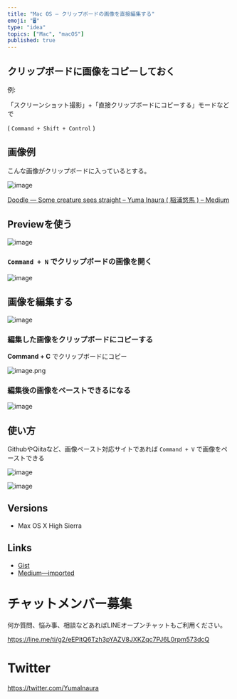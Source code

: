 ```yaml
---
title: "Mac OS — クリップボードの画像を直接編集する"
emoji: "🖥"
type: "idea"
topics: ["Mac", "macOS"]
published: true
---
```



## クリップボードに画像をコピーしておく

例:

「スクリーンショット撮影」+「直接クリップボードにコピーする」モードなどで

( `Command + Shift + Control` )

## 画像例

こんな画像がクリップボードに入っているとする。

![image](https://user-images.githubusercontent.com/13635059/45910676-0d01a580-be46-11e8-9b33-8bef2cbd27f8.png)

[Doodle — Some creature sees straight – Yuma Inaura ( 稲浦悠馬 ) – Medium](https://medium.com/@YumaInaura/doodle-some-creature-sees-straight-11c0ddb9d90)


## Previewを使う

![image](https://user-images.githubusercontent.com/13635059/45910034-0290dd00-be41-11e8-9fe2-c395cbb0cda6.png)

### `Command + N` でクリップボードの画像を開く

![image](https://user-images.githubusercontent.com/13635059/45910049-1e947e80-be41-11e8-85b0-85205509d20f.png)

## 画像を編集する

![image](https://user-images.githubusercontent.com/13635059/45910625-a4b2c400-be45-11e8-977f-8fcf614bb826.png)


### 編集した画像をクリップボードにコピーする

**Command + C** でクリップボードにコピー

![image.png](https://qiita-image-store.s3.amazonaws.com/0/89618/368d513d-1f10-85b8-924a-419d244f0ef8.png)


### 編集後の画像をペーストできるになる

![image](https://user-images.githubusercontent.com/13635059/45910325-22c19b80-be43-11e8-9488-def65cb47bac.png)

## 使い方

GithubやQiitaなど、画像ペースト対応サイトであれば `Command + V` で画像をペーストできる

![image](https://user-images.githubusercontent.com/13635059/45910405-ac716900-be43-11e8-8ec0-a16a17d6feb3.png)

![image](https://user-images.githubusercontent.com/13635059/45910406-ada29600-be43-11e8-9213-0722703c0003.png)


## Versions

- Max OS X High Sierra

## Links

- [Gist](https://gist.github.com/YumaInaura/5baf3abd9411ae0b61f4516af75de999)
- [Medium—imported](https://medium.com/supersonic-generation/mac-os-edit-image-in-clipboard-directly-with-preview-e1200cbe8eab)








<!-- Update From Qiita API -->

# チャットメンバー募集


何か質問、悩み事、相談などあればLINEオープンチャットもご利用ください。

https://line.me/ti/g2/eEPltQ6Tzh3pYAZV8JXKZqc7PJ6L0rpm573dcQ





# Twitter


https://twitter.com/YumaInaura


<!-- Update From Qiita API -->


